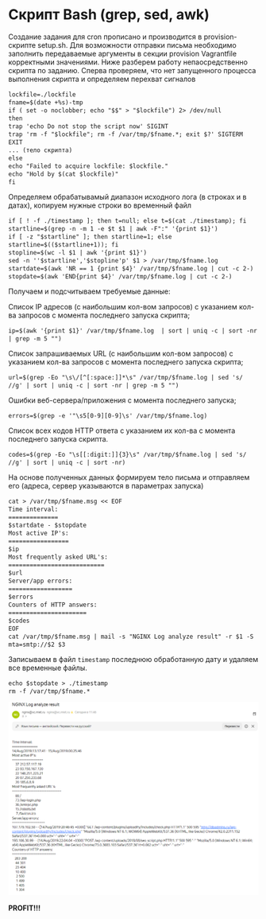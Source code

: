 # Скрипт Bash (grep, sed, awk)
Создание задания для cron прописано и производится в provision-скрипте setup.sh. Для возможности отправки письма необходимо заполнить передаваемые аргументы в секции provision Vagrantfile корректными значениями. Ниже разберем работу непаосредственно скрипта по заданию. 
Сперва проверяем, что нет запущенного процесса выполнения скрипта и определяем перехват сигналов
```
lockfile=./lockfile
fname=$(date +%s)-tmp
if ( set -o noclobber; echo "$$" > "$lockfile") 2> /dev/null
then
trap 'echo Do not stop the script now' SIGINT
trap 'rm -f "$lockfile"; rm -f /var/tmp/$fname.*; exit $?' SIGTERM EXIT
... (тело скрипта)
else
echo "Failed to acquire lockfile: $lockfile."
echo "Hold by $(cat $lockfile)"
fi
```
Определяем обрабатывамый диапазон исходного лога (в строках и в датах), копируем нужные строки во временный файл
```
if [ ! -f ./timestamp ]; then t=null; else t=$(cat ./timestamp); fi
startline=$(grep -n -m 1 -e $t $1 | awk -F":" '{print $1}')
if [ -z "$startline" ]; then startline=1; else startline=$(($startline+1)); fi
stopline=$(wc -l $1 | awk '{print $1}')
sed -n ''$startline','$stopline'p' $1 > /var/tmp/$fname.log
startdate=$(awk 'NR == 1 {print $4}' /var/tmp/$fname.log | cut -c 2-)
stopdate=$(awk 'END{print $4}' /var/tmp/$fname.log | cut -c 2-)
```
Получаем и подсчитываем требуемые данные:

Список IP адресов (с наибольшим кол-вом запросов) с указанием кол-ва запросов c момента последнего запуска скрипта;
```
ip=$(awk '{print $1}' /var/tmp/$fname.log  | sort | uniq -c | sort -nr | grep -m 5 "")
```
Список запрашиваемых URL (с наибольшим кол-вом запросов) с указанием кол-ва запросов c момента последнего запуска скрипта;
```
url=$(grep -Eo "\s\/[^[:space:]]*\s" /var/tmp/$fname.log | sed 's/ //g' | sort | uniq -c | sort -nr | grep -m 5 "")
```
Ошибки веб-сервера/приложения c момента последнего запуска;
```
errors=$(grep -e '"\s5[0-9][0-9]\s' /var/tmp/$fname.log)
```
Список всех кодов HTTP ответа с указанием их кол-ва с момента последнего запуска скрипта.
```
codes=$(grep -Eo "\s[[:digit:]]{3}\s" /var/tmp/$fname.log | sed 's/ //g' | sort | uniq -c | sort -nr)
```
На основе полученных данных формируем тело письма и отправляем его (адреса, сервер указываются в параметрах запуска)
```
cat > /var/tmp/$fname.msg << EOF
Time interval:
============== 
$startdate - $stopdate
Most active IP's: 
=================
$ip
Most frequently asked URL's:
===========================
$url
Server/app errors: 
==================
$errors
Counters of HTTP answers:
======================
$codes
EOF
cat /var/tmp/$fname.msg | mail -s "NGINX Log analyze result" -r $1 -S mta=smtp://$2 $3
```
Записываем в файл `timestamp` последнюю обработанную дату и удаляем все временные файлы.
```
echo $stopdate > ./timestamp
rm -f /var/tmp/$fname.*
```
![письмо (img_1)](./images/mail.png)

**PROFIT!!!**